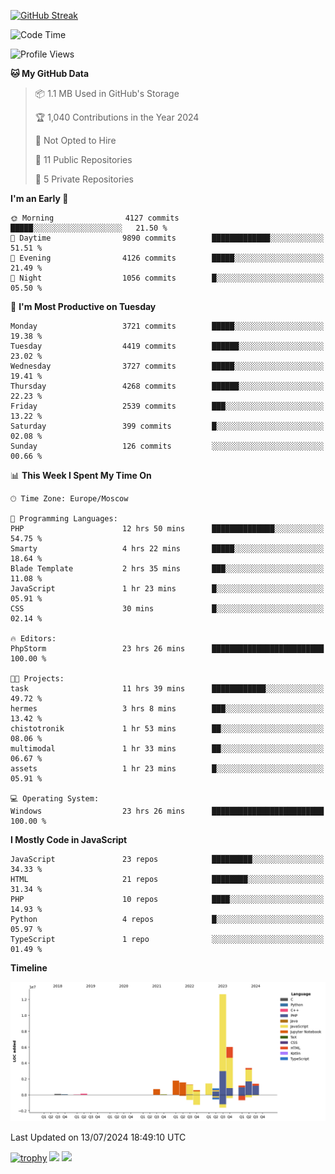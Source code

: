 [![GitHub Streak](https://github-readme-streak-stats.herokuapp.com/?user=yogik10)](https://git.io/streak-stats)
<!--START_SECTION:waka-->
![Code Time](http://img.shields.io/badge/Code%20Time-690%20hrs%2035%20mins-blue)

![Profile Views](http://img.shields.io/badge/Profile%20Views-0-blue)

**🐱 My GitHub Data** 

> 📦 1.1 MB Used in GitHub's Storage 
 > 
> 🏆 1,040 Contributions in the Year 2024
 > 
> 🚫 Not Opted to Hire
 > 
> 📜 11 Public Repositories 
 > 
> 🔑 5 Private Repositories 
 > 
**I'm an Early 🐤** 

```text
🌞 Morning                4127 commits        █████░░░░░░░░░░░░░░░░░░░░   21.50 % 
🌆 Daytime                9890 commits        █████████████░░░░░░░░░░░░   51.51 % 
🌃 Evening                4126 commits        █████░░░░░░░░░░░░░░░░░░░░   21.49 % 
🌙 Night                  1056 commits        █░░░░░░░░░░░░░░░░░░░░░░░░   05.50 % 
```
📅 **I'm Most Productive on Tuesday** 

```text
Monday                   3721 commits        █████░░░░░░░░░░░░░░░░░░░░   19.38 % 
Tuesday                  4419 commits        ██████░░░░░░░░░░░░░░░░░░░   23.02 % 
Wednesday                3727 commits        █████░░░░░░░░░░░░░░░░░░░░   19.41 % 
Thursday                 4268 commits        ██████░░░░░░░░░░░░░░░░░░░   22.23 % 
Friday                   2539 commits        ███░░░░░░░░░░░░░░░░░░░░░░   13.22 % 
Saturday                 399 commits         █░░░░░░░░░░░░░░░░░░░░░░░░   02.08 % 
Sunday                   126 commits         ░░░░░░░░░░░░░░░░░░░░░░░░░   00.66 % 
```


📊 **This Week I Spent My Time On** 

```text
🕑︎ Time Zone: Europe/Moscow

💬 Programming Languages: 
PHP                      12 hrs 50 mins      ██████████████░░░░░░░░░░░   54.75 % 
Smarty                   4 hrs 22 mins       █████░░░░░░░░░░░░░░░░░░░░   18.64 % 
Blade Template           2 hrs 35 mins       ███░░░░░░░░░░░░░░░░░░░░░░   11.08 % 
JavaScript               1 hr 23 mins        █░░░░░░░░░░░░░░░░░░░░░░░░   05.91 % 
CSS                      30 mins             █░░░░░░░░░░░░░░░░░░░░░░░░   02.14 % 

🔥 Editors: 
PhpStorm                 23 hrs 26 mins      █████████████████████████   100.00 % 

🐱‍💻 Projects: 
task                     11 hrs 39 mins      ████████████░░░░░░░░░░░░░   49.72 % 
hermes                   3 hrs 8 mins        ███░░░░░░░░░░░░░░░░░░░░░░   13.42 % 
chistotronik             1 hr 53 mins        ██░░░░░░░░░░░░░░░░░░░░░░░   08.06 % 
multimodal               1 hr 33 mins        ██░░░░░░░░░░░░░░░░░░░░░░░   06.67 % 
assets                   1 hr 23 mins        █░░░░░░░░░░░░░░░░░░░░░░░░   05.91 % 

💻 Operating System: 
Windows                  23 hrs 26 mins      █████████████████████████   100.00 % 
```

**I Mostly Code in JavaScript** 

```text
JavaScript               23 repos            █████████░░░░░░░░░░░░░░░░   34.33 % 
HTML                     21 repos            ████████░░░░░░░░░░░░░░░░░   31.34 % 
PHP                      10 repos            ████░░░░░░░░░░░░░░░░░░░░░   14.93 % 
Python                   4 repos             █░░░░░░░░░░░░░░░░░░░░░░░░   05.97 % 
TypeScript               1 repo              ░░░░░░░░░░░░░░░░░░░░░░░░░   01.49 % 
```



**Timeline**

![Lines of Code chart](https://raw.githubusercontent.com/Yogik10/Yogik10/main/assets/bar_graph.png)


 Last Updated on 13/07/2024 18:49:10 UTC
<!--END_SECTION:waka-->
[![trophy](https://github-profile-trophy.vercel.app/?username=yogik10)](https://github.com/ryo-ma/github-profile-trophy)
![](https://github-profile-summary-cards.vercel.app/api/cards/profile-details?username=yogik10&theme=solarized_dark)
![](https://github-profile-summary-cards.vercel.app/api/cards/most-commit-language?username=yogik10&theme=solarized_dark)


